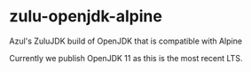 # zulu-openjdk-alpine
Azul's ZuluJDK build of OpenJDK that is compatible with Alpine

Currently we publish OpenJDK 11 as this is the most recent LTS.
